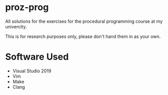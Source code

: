 # proz-prog
All solutions for the exercises for the procedural programming course at my univercity.

This is for research purposes only, please don't hand them in as your own.

# Software Used
- Visual Studio 2019
- Vim
- Make
- Clang

